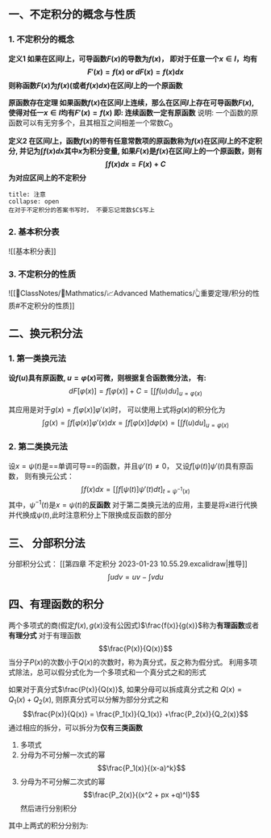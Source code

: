 ## 一、不定积分的概念与性质
### 1. 不定积分的概念
**定义1 如果在区间$I$上，可导函数$F(x)$的导数为$f(x)$， 即对于任意一个$x\in I$，均有
$$F'(x) = f(x) \text{ or } dF(x)= f(x)dx $$
则称函数$F(x)$为$f(x)$(或者$f(x)dx$)在区间$I$上的一个原函数**

**原函数存在定理 如果函数$f(x)$在区间$I$上连续，那么在区间$I$上存在可导函数$F(x)$, 使得对任一$x\in I$均有$F'(x) = f(x)$         即: 连续函数一定有原函数**
说明: 一个函数的原函数可以有无穷多个，且其相互之间相差一个常数$C_0$ 

**定义2 在区间$I$上，函数$f(x)$的带有任意常数项的原函数称为$f(x)$在区间$I$上的不定积分, 并记为$\int f(x) dx$其中$x$为积分变量, 如果$F(x)$是$f(x)$在区间$I$上的一个原函数，则有
$$\int f(x) dx = F(x) + C$$
为对应区间上的不定积分**

`````ad-caution 
title: 注意
collapse: open
在对于不定积分的答案书写时， 不要忘记常数$C$写上
`````

### 2. 基本积分表
![[基本积分表]]

### 3. 不定积分的性质
![[📘ClassNotes/📐Mathmatics/📈Advanced Mathematics/👆重要定理/积分的性质#不定积分的性质]]

## 二、换元积分法
### 1. 第一类换元法
**设$f(u)$具有原函数, $u = \varphi(x)$可微，则根据复合函数微分法， 有:**
$$dF[\varphi(x)] =f[\varphi(x)] + C = \left[\int f(u)du \right]_{u =\varphi(x)}$$

其应用是对于$g(x)= f[\varphi(x)]\varphi'(x)$时， 可以使用上式将$g(x)$的积分化为
$$\int g(x) =\int f[\varphi(x)] \varphi'(x) dx = \int f[\varphi (x)]d\varphi(x) = \left[\int f(u) du \right]_{u = \varphi(x)}$$
### 2. 第二类换元法
设$x = \psi(t)$是==单调可导==的函数，并且$\psi'(t) \neq 0$， 又设$f[\psi (t)] \psi'(t)$具有原函数， 则有换元公式：
$$\int f(x) dx = \left[\int f\left[ \psi(t) \right]\psi'(t) dt\right]_{t= \psi^{-1}(x)}$$
其中，$\psi^{-1}(t)$是$x = \psi(t)$的**反函数**
对于第二类换元法的应用，主要是将$x$进行代换并代换成$\psi(t)$,此时注意积分上下限换成反函数的部分

## 三、 分部积分法
分部积分公式：
[[第四章 不定积分 2023-01-23 10.55.29.excalidraw|推导]]
$$\int u dv =  uv -\int vdu$$

## 四、有理函数的积分
两个多项式的商(假定$f(x), g(x)$没有公因式)$\frac{f(x)}{g(x)}$称为**有理函数**或者**有理分式**
对于有理函数
$$\frac{P(x)}{Q(x)}$$
当分子$P(x)$的次数小于$Q(x)$的次数时，称为真分式，反之称为假分式。 利用多项式除法，总可以假分式化为一个多项式和一个真分式之和的形式

如果对于真分式$\frac{P(x)}{Q(x)}$, 如果分母可以拆成真分式之和
$Q(x) = Q_1(x) + Q_2(x)$, 则原真分式可以分解为部分分式之和
$$\frac{P(x)}{Q(x)} = \frac{P_1(x)}{Q_1(x)} +\frac{P_2(x)}{Q_2(x)}$$
通过相应的拆分，可以拆分为**仅有三类函数**
1. 多项式
2. 分母为不可分解一次式的幂
$$\frac{P_1(x)}{(x-a)^k}$$
3. 分母为不可分解二次式的幂
$$\frac{P_2(x)}{(x^2 + px +q)^l}$$
然后进行分别积分

其中上两式的积分分别为: 
